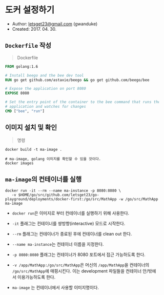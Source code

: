 # 도커 설정하기

- Author: letsget23@gmail.com (gwanduke)
- Created: 2017. 04. 30.

## `Dockerfile` 작성

> Dockerfile

```dockerfile
FROM golang:1.6

# Install beego and the bee dev tool
RUN go get github.com/astaxie/beego && go get github.com/beego/bee

# Expose the application on port 8080
EXPOSE 8080

# Set the entry point of the container to the bee command that runs the
# application and watches for changes
CMD ["bee", "run"]
```

## 이미지 설치 및 확인

> 명령

```terminal
docker build -t ma-image .

# ma-image, golang 이미지를 확인할 수 있을 것이다.
docker images
```

## `ma-image`의 컨테이너를 실행

```terminal
docker run -it --rm --name ma-instance -p 8080:8080 \
   -v $HOME/go/src/github.com/letsget23/go-playground/deployments/docker-first:/go/src/MathApp -w /go/src/MathApp ma-image
```

- `docker run`은 이미지로 부터 컨테이너를 실행하기 위해 사용한다.

- `-it` 플래그는 컨테이너를 쌍방향(interactive) 모드로 시작한다.

- `--rm` 플래그는 컨테이너가 종료된 후에 컨테이너를 clean out 한다.

- `--name ma-instance`는 컨테이너 이름을 지정한다.

- `-p 8080:8080` 플래그는 컨테이너가 8080 포트에서 접근 가능하도록 한다.

- `-v /app/MathApp:/go/src/MathApp`은 머신의 `/app/MathApp`을 컨테이너의 `/go/src/MathApp`에 매핑시킨다. 이는 development 파일들을 컨테이너 안/밖에서 이용가능하도록 한다.

- `ma-image` 는 컨테이너에서 사용할 이미지명이다.
